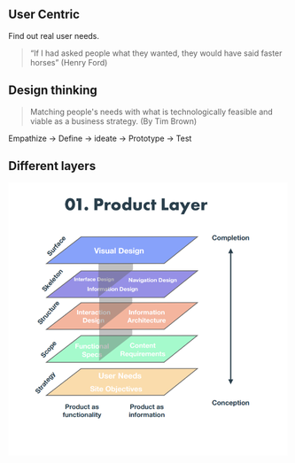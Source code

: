 ## User Centric

Find out real user needs.

> “If I had asked people what they wanted, they would have said faster horses” (Henry Ford)

## Design thinking

> Matching people's needs with what is technologically feasible and viable as a business strategy. (By Tim Brown)

Empathize -> Define -> ideate -> Prototype -> Test

## Different layers

![Product Layers](./assets/ProductLayers.png)
